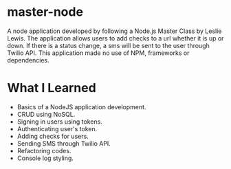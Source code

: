 # master-node
A node application developed by following a Node.js Master Class by Leslie Lewis. 
The application allows users to add checks to a url whether it is up or down. If there is a status change, a sms will be sent to the user through Twilio API.
This application made no use of NPM, frameworks or dependencies.

# What I Learned
* Basics of a NodeJS application development.
* CRUD using NoSQL.
* Signing in users using tokens.
* Authenticating user's token.
* Adding checks for users.
* Sending SMS through Twilio API.
* Refactoring codes.
* Console log styling.

